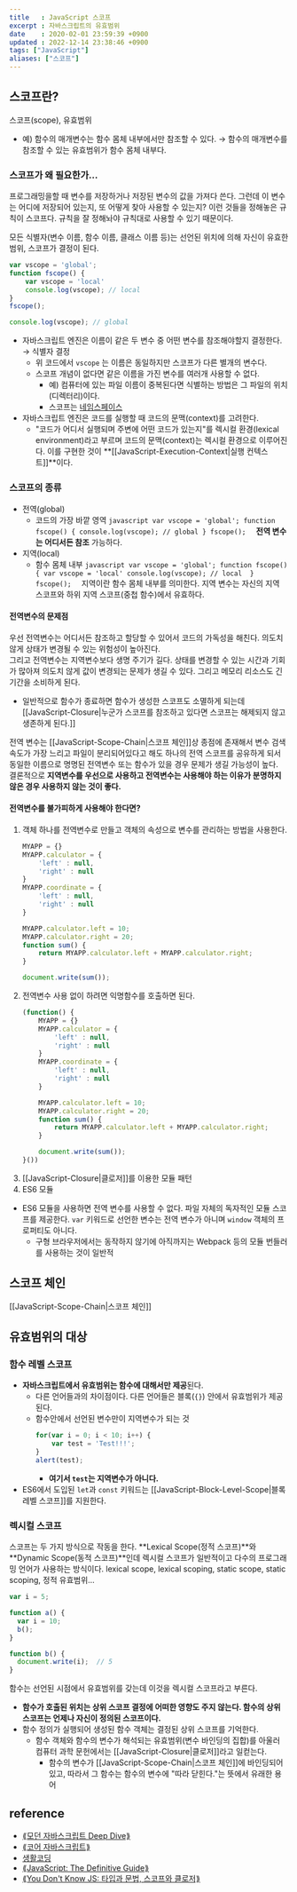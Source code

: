 ```yaml
---
title   : JavaScript 스코프 
excerpt : 자바스크립트의 유효범위
date    : 2020-02-01 23:59:39 +0900
updated : 2022-12-14 23:38:46 +0900
tags: ["JavaScript"]
aliases: ["스코프"]
---
```

## 스코프란? 
스코프(scope), 유효범위  
- 예) 함수의 매개변수는 함수 몸체 내부에서만 참조할 수 있다. → 함수의 매개변수를 참조할 수 있는 유효범위가 함수 몸체 내부다.    

### 스코프가 왜 필요한가...

프로그래밍을할 때 변수를 저장하거나 저장된 변수의 값을 가져다 쓴다. 그런데 이 변수는 어디에 저장되어 있는지, 또 어떻게 찾아 사용할 수 있는지? 이런 것들을 정해놓은 규칙이 스코프다. 규칙을 잘 정해놔야 규칙대로 사용할 수 있기 때문이다.

모든 식별자(변수 이름, 함수 이름, 클래스 이름 등)는 선언된 위치에 의해 자신이 유효한 범위, 스코프가 결정이 된다. 

```javascript
var vscope = 'global';
function fscope() {
	var vscope = 'local'
	console.log(vscope); // local 
}
fscope(); 

console.log(vscope); // global 
```
- 자바스크립트 엔진은 이름이 같은 두 변수 중 어떤 변수를 참조해야할지 결정한다. → 식별자 결정 
  - 위 코드에서 `vscope` 는 이름은 동일하지만 스코프가 다른 별개의 변수다.
  - 스코프 개념이 없다면 같은 이름을 가진 변수를 여러개 사용할 수 없다. 
    - 예) 컴퓨터에 있는 파일 이름이 중복된다면 식별하는 방법은 그 파일의 위치(디렉터리)이다. 
    - 스코프는 [네임스페이스](https://ko.wikipedia.org/wiki/%EC%9D%B4%EB%A6%84%EA%B3%B5%EA%B0%84)
- 자바스크립트 엔진은 코드를 실행할 때 코드의 문맥(context)를 고려한다. 
  - "코드가 어디서 실행되며 주변에 어떤 코드가 있는지"를 렉시컬 환경(lexical environment)라고 부르며 코드의 문맥(context)는 렉시컬 환경으로 이루어진다. 이를 구현한 것이 **[[JavaScript-Execution-Context|실행 컨텍스트]]**이다. 

### 스코프의 종류 
- 전역(global)
  - 코드의 가장 바깥 영역 
		```javascript
		var vscope = 'global';
		function fscope() {
			console.log(vscope); // global
		}
		fscope(); 
		```
	    **전역 변수는 어디서든 참조** 가능하다. 
- 지역(local)
  - 함수 몸체 내부 
		```javascript
		var vscope = 'global';
		function fscope() {
			var vscope = 'local'
			console.log(vscope); // local 
		}
		fscope(); 
		```
	    지역이란 함수 몸체 내부를 의미한다. 지역 변수는 자신의 지역 스코프와 하위 지역 스코프(중첩 함수)에서 유효하다. 

#### 전역변수의 문제점 
우선 전역변수는 어디서든 참조하고 할당할 수 있어서 코드의 가독성을 해친다. 의도치 않게 상태가 변경될 수 있는 위험성이 높아진다.  
그리고 전역변수는 지역변수보다 생명 주기가 길다. 상태를 변경할 수 있는 시간과 기회가 많아져 의도치 않게 값이 변경되는 문제가 생길 수 있다. 그리고 메모리 리소스도 긴 기간을 소비하게 된다. 
- 일반적으로 함수가 종료하면 함수가 생성한 스코프도 소멸하게 되는데 [[JavaScript-Closure|누군가 스코프를 참조하고 있다면 스코프는 해제되지 않고 생존하게 된다.]]  

전역 변수는 [[JavaScript-Scope-Chain|스코프 체인]]상 종점에 존재해서 변수 검색 속도가 가장 느리고 파일이 분리되어있다고 해도 하나의 전역 스코프를 공유하게 되서 동일한 이름으로 명명된 전역변수 또는 함수가 있을 경우 문제가 생길 가능성이 높다.  
결론적으로 **지역변수를 우선으로 사용하고 전역변수는 사용해야 하는 이유가 분명하지 않은 경우 사용하지 않는 것이 좋다.** 

#### 전역변수를 불가피하게 사용해야 한다면?
1. 객체 하나를 전역변수로 만들고 객체의 속성으로 변수를 관리하는 방법을 사용한다.  
    ```javascript
    MYAPP = {}
    MYAPP.calculator = {
        'left' : null,
        'right' : null
    }
    MYAPP.coordinate = {
        'left' : null,
        'right' : null
    }

    MYAPP.calculator.left = 10;
    MYAPP.calculator.right = 20;
    function sum() {
        return MYAPP.calculator.left + MYAPP.calculator.right;
    }

    document.write(sum());
    ```
2. 전역변수 사용 없이 하려면 익명함수를 호출하면 된다.   
    ```javascript
    (function() {
        MYAPP = {}
        MYAPP.calculator = {
            'left' : null,
            'right' : null
        }
        MYAPP.coordinate = {
            'left' : null,
            'right' : null
        }

        MYAPP.calculator.left = 10;
        MYAPP.calculator.right = 20;
        function sum() {
            return MYAPP.calculator.left + MYAPP.calculator.right;
        }

        document.write(sum());
    }())
    ```
3. [[JavaScript-Closure|클로저]]를 이용한 모듈 패턴 
4. ES6 모듈
- ES6 모듈을 사용하면 전역 변수를 사용할 수 없다. 파일 자체의 독자적인 모듈 스코프를 제공한다. `var` 키워드로 선언한 변수는 전역 변수가 아니며 `window` 객체의 프로퍼티도 아니다. 
	- 구형 브라우저에서는 동작하지 않기에 아직까지는 Webpack 등의 모듈 번들러를 사용하는 것이 일반적 

## 스코프 체인
[[JavaScript-Scope-Chain|스코프 체인]]

## 유효범위의 대상
### 함수 레벨 스코프 
- **자바스크립트에서 유효범위는 함수에 대해서만 제공**된다.  
  - 다른 언어들과의 차이점이다. 다른 언어들은 블록(`{}`) 안에서 유효범위가 제공된다.  
  - 함수안에서 선언된 변수만이 지역변수가 되는 것  
    ```javascript
    for(var i = 0; i < 10; i++) {
        var test = 'Test!!!';
    }
    alert(test);
    ```
    - **여기서 `test`는 지역변수가 아니다.**   
- ES6에서 도입된 `let`과 `const` 키워드는 [[JavaScript-Block-Level-Scope|블록 레벨 스코프]]를 지원한다. 

### 렉시컬 스코프
스코프는 두 가지 방식으로 작동을 한다. **Lexical Scope(정적 스코프)**와 **Dynamic Scope(동적 스코프)**인데 렉시컬 스코프가 일반적이고 다수의 프로그래밍 언어가 사용하는 방식이다.
lexical scope, lexical scoping, static scope, static scoping, 정적 유효범위... 
```javascript
var i = 5;

function a() {
  var i = 10;
  b();
}

function b() {
  document.write(i);  // 5 
}
```
함수는 선언된 시점에서 유효범위를 갖는데 이것을 렉시컬 스코프라고 부른다.  
- **함수가 호출된 위치는 상위 스코프 결정에 어떠한 영향도 주지 않는다. 함수의 상위 스코프는 언제나 자신이 정의된 스코프이다.** 
- 함수 정의가 실행되어 생성된 함수 객체는 결정된 상위 스코프를 기억한다. 
  - 함수 객체와 함수의 변수가 해석되는 유효범위(변수 바인딩의 집합)를 아울러 컴퓨터 과학 문헌에서는 [[JavaScript-Closure|클로저]]라고 일컫는다. 
	- 함수의 변수가 [[JavaScript-Scope-Chain|스코프 체인]]에 바인딩되어 있고, 따라서 그 함수는 함수의 변수에 "따라 닫힌다."는 뜻에서 유래한 용어 

## reference 
- [⟪모던 자바스크립트 Deep Dive⟫](http://www.kyobobook.co.kr/product/detailViewKor.laf?ejkGb=KOR&mallGb=KOR&barcode=9791158392239&orderClick=LEa&Kc=)
- [⟪코어 자바스크립트⟫](https://search.kyobobook.co.kr/web/search?vPstrKeyWord=%25EC%25BD%2594%25EC%2596%25B4%2520%25EC%259E%2590%25EB%25B0%2594%25EC%258A%25A4%25ED%2581%25AC%25EB%25A6%25BD%25ED%258A%25B8&orderClick=LAG)
- [생활코딩](https://opentutorials.org/course/743/6544)
- [⟪JavaScript: The Definitive Guide⟫](http://www.kyobobook.co.kr/product/detailViewKor.laf?mallGb=KOR&ejkGb=KOR&barcode=9788966261796)
- [⟪You Don't Know JS: 타입과 문법, 스코프와 클로저⟫](http://www.kyobobook.co.kr/product/detailViewKor.laf?ejkGb=KOR&mallGb=KOR&barcode=9788968488528&orderClick=LAG&Kc=)
